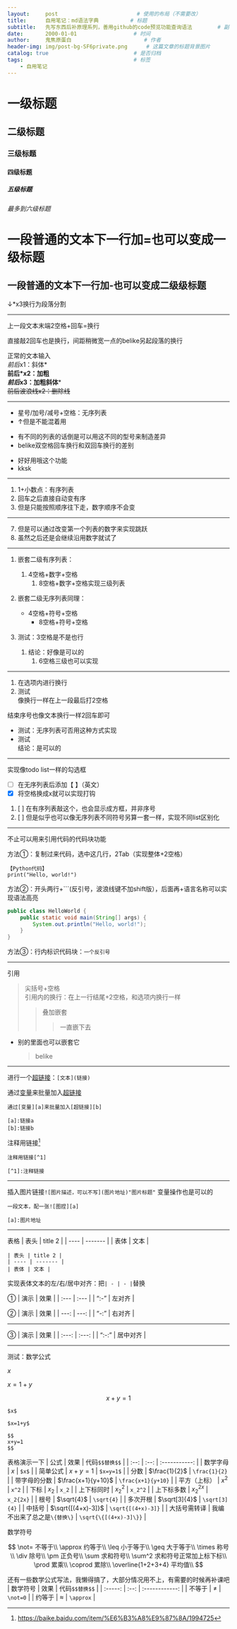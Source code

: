 ```yaml
---
layout:     post                         # 使用的布局（不需要改）
title:      自用笔记：md语法字典          # 标题 
subtitle:   先写东西后补原理系列，善用github的code预览功能查询语法        # 副标题
date:       2000-01-01 				    # 时间
author:     鬼焦原蛋白 					    # 作者
header-img: img/post-bg-SF6private.png 	    # 这篇文章的标题背景图片
catalog: true 						    # 是否归档
tags:								    # 标签
    - 自用笔记
---
```


# 一级标题
## 二级标题
### 三级标题
#### 四级标题
##### 五级标题
###### 最多到六级标题
一段普通的文本下一行加=也可以变成一级标题
=

一段普通的文本下一行加-也可以变成二级级标题
-
↓*x3换行为段落分割
***
上一段文本末端2空格+回车=换行

直接敲2回车也是换行，间距稍微宽一点的belike另起段落的换行

正常的文本输入  
*前后*x1：斜体*  
**前后*x2：加粗**  
***前后*x3：加粗斜体***  
~~前后波浪线x2：删除线~~
***
* 星号/加号/减号+空格：无序列表
* ↑但是不能混着用
- 有不同的列表的话倒是可以用这不同的型号来制造差异
- belike双空格回车换行和双回车换行的差别
+ 好好用哦这个功能
+ kksk
***
1. 1+小数点：有序列表
2. 回车之后直接自动变有序
3. 但是只能按照顺序往下走，数字顺序不会变
***
7. 但是可以通过改变第一个列表的数字来实现跳跃
8. 虽然之后还是会继续沿用数字就试了
***
1. 嵌套二级有序列表：
    1. 4空格+数字+空格
        1. 8空格+数字+空格实现三级列表

1. 嵌套二级无序列表同理：
    - 4空格+符号+空格
        - 8空格+符号+空格

1. 测试：3空格是不是也行
   1. 结论：好像是可以的
      1. 6空格三级也可以实现
***
1. 在选项内进行换行
2. 测试  
像换行一样在上一段最后打2空格

结束序号也像文本换行一样2回车即可

- 测试：无序列表可否用这种方式实现
- 测试  
结论：是可以的
***
实现像todo list一样的勾选框
- [ ] 在无序列表后添加【 】（英文）
- [x] 将空格换成x就可以实现打钩
1.  [ ] 在有序列表敲这个，也会显示成方框，并非序号
2.  [ ] 但是似乎也可以像无序列表不同符号另算一套一样，实现不同list区别化
***
不止可以用来引用代码的代码块功能

方法①：复制过来代码，选中这几行，2Tab（实现整体+2空格）

    【Python代码】
    print("Hello, world!")

方法②：开头两行+```(反引号，波浪线键不加shift版），后面再+语言名称可以实现语法高亮
```java
public class HelloWorld {
    public static void main(String[] args) {
        System.out.println("Hello, world!");
    }
}
```
方法③：行内标识代码块：`一个反引号`
***
引用
> 尖括号+空格  
> 引用内的换行：在上一行结尾+2空格，和选项内换行一样
> > 叠加嵌套
> > > 一直嵌下去
- 别的里面也可以嵌套它
  > belike
***
进行一个[超链接](https://www.bilibili.com/video/BV1hq4y1s7VH)：`[文本](链接)`

通过[变量][a]来批量加入[超链接][b]

[a]:https://baike.baidu.com/item/%E5%8F%98%E9%87%8F/3956968
[b]:https://baike.baidu.com/item/%E8%B6%85%E6%96%87%E6%9C%AC/2832422
```
通过[变量][a]来批量加入[超链接][b]

[a]:链接a
[b]:链接b
```
注释用链接[^1]

[^1]:https://baike.baidu.com/item/%E6%B3%A8%E9%87%8A/1994725
```
注释用链接[^1]

[^1]:注释链接
```
***
插入图片链接`![图片描述，可以不写](图片地址)"图片标题"`
变量操作也是可以的
```
一段文本，配一张![图捏][a]

[a]:图片地址
```
***
表格
| 表头 | title 2 |
| ---- | ------- |
| 表体 | 文本 |
```
| 表头 | title 2 |
| ---- | ------- |
| 表体 | 文本 |
```
实现表体文本的左/右/居中对齐：把`| - | - |`替换

①
| 演示 | 效果 |
| :--- | :--- | 
| “:-” | 左对齐 |

②
| 演示 | 效果 |
| ---: | ---: |
| “-:” | 右对齐 |
***

③
| 演示 | 效果 |
| :---: | :---: |
| “:-:” | 居中对齐 |

***
测试：数学公式

$x$

$x=1+y$

$$
x+y=1
$$

```
$x$

$x=1+y$

$$
x+y=1
$$
```

表格演示一下
| 公式 | 效果 | 代码`$$替换$$` |
| :--: | :--: | :-----------: |
| 数学字母 | $x$ | `$x$` |
| 简单公式 | $x+y=1$ | `$x=y=1$` |
| 分数 | $\frac{1}{2}$ | `\frac{1}{2}` |
| 带字母的分数 | $\frac{x+1}{y+10}$ | `\frac{x+1}{y+10}` |
| 平方（上标） | $x^2$ | `x^2` |
| 下标 | $x_2$ | `x_2` |
| 上下标同时 | $x_2^2$ | `x_2^2` |
| 上下标多数 | $x_2^{2x}$ | `x_2{2x}` |
| 根号 | $\sqrt{4}$ | `\sqrt{4}` |
| 多次开根 | $\sqrt[3]{4}$ | `\sqrt[3]{4}` |
| 中括号 | $\sqrt{[(4+x)-3]}$ | `\sqrt{[(4+x)-3]}` |
| 大括号需转译 | 我编不出来了总之是`\{替换\}` | `\sqrt{\{[(4+x)-3]\}}` |

数学符号

$$
\not= 不等于\\
\approx 约等于\\
\leq 小于等于\\
\geq 大于等于\\
\times 称号\\
\div 除号\\
\pm 正负号\\
\sum 求和符号\\
\sum^2 求和符号正常加上标下标\\
\prod 累乘\\
\coprod 累除\\
\overline{1+2+3+4} 平均值\\
$$

还有一些数学公式写法，我懒得搞了，大部分情况用不上，有需要的时候再补课吧
| 数学符号 | 效果 | 代码`$$替换$$` |
| :-----: | :--: | :------------: |
| 不等于 | $\not=$ | `\not=0` |
| 约等于 | $\approx$ | `\approx` |

